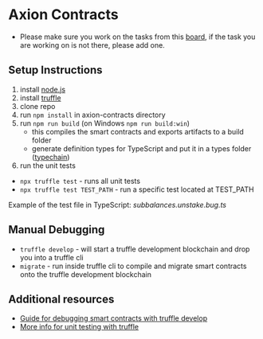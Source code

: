 # Axion Contracts

- Please make sure you work on the tasks from this [board](https://dev.azure.com/axion-network/Smart%20Contracts/_boards/board/t/Smart%20Contracts%20Team/Stories), 
if the task you are working on is not there, please add one.


## Setup Instructions
1. install [node.js](https://nodejs.org/en/)
2. install [truffle](https://www.trufflesuite.com/truffle)
3. clone repo
4. run `npm install` in axion-contracts directory
5. run `npm run build` (on Windows `npm run build:win`)
    - this compiles the smart contracts and exports artifacts to a build folder
    - generate definition types for TypeScript and put it in a types folder ([typechain](https://github.com/ethereum-ts/TypeChain))
6. run the unit tests
  * `npx truffle test` - runs all unit tests
  * `npx truffle test TEST_PATH` - run a specific test located at TEST_PATH
  
Example of the test file in TypeScript: _subbalances.unstake.bug.ts_

## Manual Debugging
 * `truffle develop` - will start a truffle development blockchain and drop you into a truffle cli
 * `migrate` - run inside truffle cli to compile and migrate smart contracts onto the truffle development blockchain

## Additional resources
 * [Guide for debugging smart contracts with truffle develop](https://www.trufflesuite.com/tutorials/debugging-a-smart-contract)
 * [More info for unit testing with truffle](https://www.trufflesuite.com/docs/truffle/testing/testing-your-contracts)
